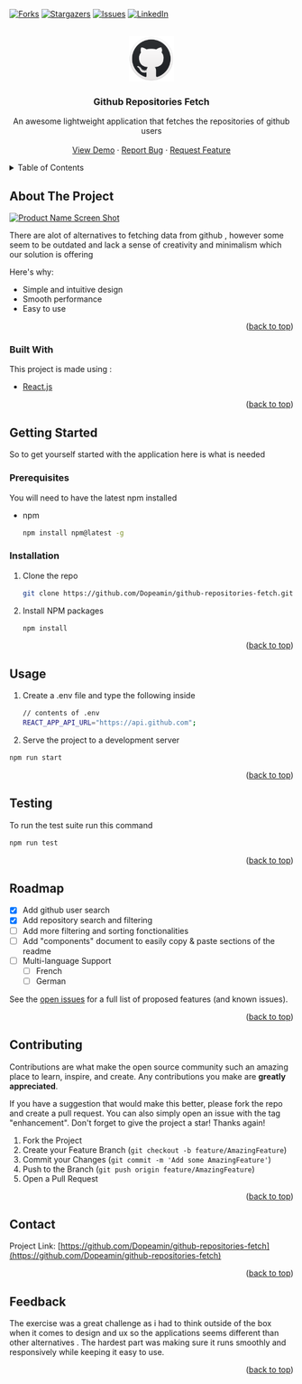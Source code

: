 <div id="top"></div>

[![Forks][forks-shield]](https://github.com/Dopeamin/github-repositories-fetch/network/members)
[![Stargazers][stars-shield]](https://github.com/Dopeamin/github-repositories-fetch/stargazers)
[![Issues][issues-shield]](https://github.com/Dopeamin/github-repositories-fetch/issues)
[![LinkedIn][linkedin-shield]](https://www.linkedin.com/in/aminehmd/)

<!-- PROJECT LOGO -->
<br />
<div align="center">
  <a>
    <img src="public/favicon.png" alt="Logo" width="80" height="80">
  </a>

  <h3 align="center">Github Repositories Fetch</h3>

  <p align="center">
    An awesome lightweight application that fetches the repositories of github users
    <br />
    <br />
    <a href="https://warm-nasturtium-d6aa58.netlify.app/">View Demo</a>
    ·
    <a href="https://github.com/Dopeamin/github-repositories-fetch/issues">Report Bug</a>
    ·
    <a href="https://github.com/Dopeamin/github-repositories-fetch/issues">Request Feature</a>
  </p>
</div>

<!-- TABLE OF CONTENTS -->
<details>
  <summary>Table of Contents</summary>
  <ol>
    <li>
      <a href="#about-the-project">About The Project</a>
      <ul>
        <li><a href="#built-with">Built With</a></li>
      </ul>
    </li>
    <li>
      <a href="#getting-started">Getting Started</a>
      <ul>
        <li><a href="#prerequisites">Prerequisites</a></li>
        <li><a href="#installation">Installation</a></li>
      </ul>
    </li>
    <li><a href="#usage">Usage</a></li>
    <li><a href="#roadmap">Roadmap</a></li>
  </ol>
</details>

<!-- ABOUT THE PROJECT -->

## About The Project

[![Product Name Screen Shot][product-screenshot]](./screenshot.png)

There are alot of alternatives to fetching data from github , however some seem to be outdated and lack a sense of creativity and minimalism which our solution is offering

Here's why:

- Simple and intuitive design
- Smooth performance
- Easy to use

<p align="right">(<a href="#top">back to top</a>)</p>

### Built With

This project is made using :

- [React.js](https://reactjs.org/)

<p align="right">(<a href="#top">back to top</a>)</p>

<!-- GETTING STARTED -->

## Getting Started

So to get yourself started with the application here is what is needed

### Prerequisites

You will need to have the latest npm installed

- npm
  ```sh
  npm install npm@latest -g
  ```

### Installation

1. Clone the repo
   ```sh
   git clone https://github.com/Dopeamin/github-repositories-fetch.git
   ```
2. Install NPM packages
   ```sh
   npm install
   ```

<p align="right">(<a href="#top">back to top</a>)</p>

<!-- USAGE EXAMPLES -->

## Usage

1. Create a .env file and type the following inside
   ```sh
   // contents of .env
   REACT_APP_API_URL="https://api.github.com";
   ```

2. Serve the project to a development server
```sh
npm run start
````

<p align="right">(<a href="#top">back to top</a>)</p>


<!-- Testing -->

## Testing

To run the test suite run this command
```sh
npm run test
````

<p align="right">(<a href="#top">back to top</a>)</p>

<!-- ROADMAP -->

## Roadmap

- [x] Add github user search
- [x] Add repository search and filtering
- [ ] Add more filtering and sorting fonctionalities
- [ ] Add "components" document to easily copy & paste sections of the readme
- [ ] Multi-language Support
  - [ ] French
  - [ ] German

See the [open issues](https://github.com/Dopeamin/github-repositories-fetch/issues) for a full list of proposed features (and known issues).

<p align="right">(<a href="#top">back to top</a>)</p>

<!-- CONTRIBUTING -->

## Contributing

Contributions are what make the open source community such an amazing place to learn, inspire, and create. Any contributions you make are **greatly appreciated**.

If you have a suggestion that would make this better, please fork the repo and create a pull request. You can also simply open an issue with the tag "enhancement".
Don't forget to give the project a star! Thanks again!

1. Fork the Project
2. Create your Feature Branch (`git checkout -b feature/AmazingFeature`)
3. Commit your Changes (`git commit -m 'Add some AmazingFeature'`)
4. Push to the Branch (`git push origin feature/AmazingFeature`)
5. Open a Pull Request

<p align="right">(<a href="#top">back to top</a>)</p>

<!-- CONTACT -->

## Contact

Project Link: [https://github.com/Dopeamin/github-repositories-fetch](https://github.com/Dopeamin/github-repositories-fetch)

<p align="right">(<a href="#top">back to top</a>)</p>

## Feedback

The exercise was a great challenge as i had to think outside of the box when it comes to design and ux so the applications seems different than other alternatives . The hardest part was making sure it runs smoothly and responsively while keeping it easy to use.

<p align="right">(<a href="#top">back to top</a>)</p>

<!-- MARKDOWN LINKS & IMAGES -->

[contributors-shield]: https://img.shields.io/github/contributors/Dopeamin/github-repositories-fetch.svg?style=for-the-badge
[contributors-url]: https://github.com/Dopeamin/github-repositories-fetch/graphs/contributors
[forks-shield]: https://img.shields.io/github/forks/Dopeamin/github-repositories-fetch.svg?style=for-the-badge
[forks-url]: https://github.com/Dopeamin/github-repositories-fetch/network/members
[stars-shield]: https://img.shields.io/github/stars/Dopeamin/github-repositories-fetch.svg?style=for-the-badge
[stars-url]: https://github.com/Dopeamin/github-repositories-fetch/stargazers
[issues-shield]: https://img.shields.io/github/issues/Dopeamin/github-repositories-fetch.svg?style=for-the-badge
[issues-url]: https://github.com/Dopeamin/github-repositories-fetch/issues
[license-shield]: https://img.shields.io/github/license/Dopeamin/github-repositories-fetchsvg?style=for-the-badge
[license-url]: https://github.com/Dopeamin/github-repositories-fetch/blob/master/LICENSE.txt
[linkedin-shield]: https://img.shields.io/badge/-LinkedIn-black.svg?style=for-the-badge&logo=linkedin&colorB=555
[linkedin-url]: https://linkedin.com/in/othneildrew
[product-screenshot]: ./screenshot.png

